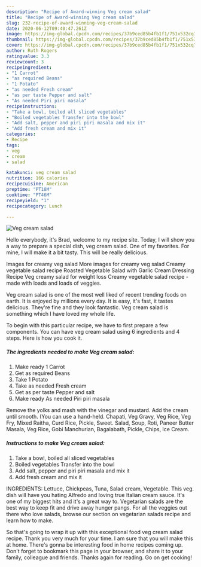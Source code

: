 ```yaml
---
description: "Recipe of Award-winning Veg cream salad"
title: "Recipe of Award-winning Veg cream salad"
slug: 232-recipe-of-award-winning-veg-cream-salad
date: 2020-06-12T09:40:47.261Z
image: https://img-global.cpcdn.com/recipes/37b9ced85b4fb1f1/751x532cq70/veg-cream-salad-recipe-main-photo.jpg
thumbnail: https://img-global.cpcdn.com/recipes/37b9ced85b4fb1f1/751x532cq70/veg-cream-salad-recipe-main-photo.jpg
cover: https://img-global.cpcdn.com/recipes/37b9ced85b4fb1f1/751x532cq70/veg-cream-salad-recipe-main-photo.jpg
author: Ruth Rogers
ratingvalue: 3.3
reviewcount: 3
recipeingredient:
- "1 Carrot"
- "as required Beans"
- "1 Potato"
- "as needed Fresh cream"
- "as per taste Pepper and salt"
- "As needed Piri piri masala"
recipeinstructions:
- "Take a bowl, boiled all sliced vegetables"
- "Boiled vegetables Transfer into the bowl"
- "Add salt, pepper and piri piri masala and mix it"
- "Add fresh cream and mix it"
categories:
- Recipe
tags:
- veg
- cream
- salad

katakunci: veg cream salad 
nutrition: 166 calories
recipecuisine: American
preptime: "PT18M"
cooktime: "PT46M"
recipeyield: "1"
recipecategory: Lunch

---
```



![Veg cream salad](https://img-global.cpcdn.com/recipes/37b9ced85b4fb1f1/751x532cq70/veg-cream-salad-recipe-main-photo.jpg)

Hello everybody, it's Brad, welcome to my recipe site. Today, I will show you a way to prepare a special dish, veg cream salad. One of my favorites. For mine, I will make it a bit tasty. This will be really delicious.

Images for creamy veg salad More images for creamy veg salad Creamy vegetable salad recipe Roasted Vegetable Salad with Garlic Cream Dressing Recipe Veg creamy salad for weight loss Creamy vegetable salad recipe - made with loads and loads of veggies.

Veg cream salad is one of the most well liked of recent trending foods on earth. It is enjoyed by millions every day. It is easy, it's fast, it tastes delicious. They're fine and they look fantastic. Veg cream salad is something which I have loved my whole life.


To begin with this particular recipe, we have to first prepare a few components. You can have veg cream salad using 6 ingredients and 4 steps. Here is how you cook it.

<!--inarticleads1-->

##### The ingredients needed to make Veg cream salad:

1. Make ready 1 Carrot
1. Get as required Beans
1. Take 1 Potato
1. Take as needed Fresh cream
1. Get as per taste Pepper and salt
1. Make ready As needed Piri piri masala


Remove the yolks and mash with the vinegar and mustard. Add the cream until smooth. (You can use a hand-held. Chapati, Veg Gravy, Veg Rice, Veg Fry, Mixed Raitha, Curd Rice, Pickle, Sweet. Salad, Soup, Roti, Paneer Butter Masala, Veg Rice, Gobi Manchurian, Bagalabath, Pickle, Chips, Ice Cream. 

<!--inarticleads2-->

##### Instructions to make Veg cream salad:

1. Take a bowl, boiled all sliced vegetables
1. Boiled vegetables Transfer into the bowl
1. Add salt, pepper and piri piri masala and mix it
1. Add fresh cream and mix it


INGREDIENTS: Lettuce, Chickpeas, Tuna, Salad cream, Vegetable. This veg. dish will have you hating Alfredo and loving true Italian cream sauce. It&#39;s one of my biggest hits and it&#39;s a great way to. Vegetarian salads are the best way to keep fit and drive away hunger pangs. For all the veggies out there who love salads, browse our section on vegetarian salads recipe and learn how to make. 

So that's going to wrap it up with this exceptional food veg cream salad recipe. Thank you very much for your time. I am sure that you will make this at home. There's gonna be interesting food in home recipes coming up. Don't forget to bookmark this page in your browser, and share it to your family, colleague and friends. Thanks again for reading. Go on get cooking!
